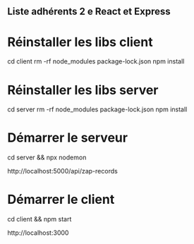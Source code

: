 ## Liste adhérents 2 e React et Express

# Réinstaller les libs client

cd client
rm -rf node_modules package-lock.json
npm install

# Réinstaller les libs server

cd server
rm -rf node_modules package-lock.json
npm install

# Démarrer le serveur
cd server && npx nodemon

http://localhost:5000/api/zap-records

# Démarrer le client
cd client && npm start

http://localhost:3000